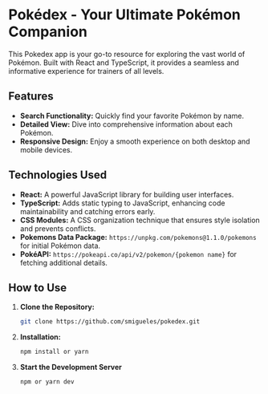 # Pokédex - Your Ultimate Pokémon Companion

This Pokedex app is your go-to resource for exploring the vast world of Pokémon. Built with React and TypeScript, it provides a seamless and informative experience for trainers of all levels.

## Features

- **Search Functionality:** Quickly find your favorite Pokémon by name.
- **Detailed View:** Dive into comprehensive information about each Pokémon.
- **Responsive Design:** Enjoy a smooth experience on both desktop and mobile devices.

## Technologies Used

- **React:** A powerful JavaScript library for building user interfaces.
- **TypeScript:** Adds static typing to JavaScript, enhancing code maintainability and catching errors early.
- **CSS Modules:** A CSS organization technique that ensures style isolation and prevents conflicts.
- **Pokemons Data Package:** `https://unpkg.com/pokemons@1.1.0/pokemons` for initial Pokémon data.
- **PokéAPI:** `https://pokeapi.co/api/v2/pokemon/{pokemon name}` for fetching additional details.

## How to Use

1. **Clone the Repository:**

   ```bash
   git clone https://github.com/smigueles/pokedex.git
   ```

2. **Installation:**

   ```bash
   npm install or yarn
   ```

3. **Start the Development Server**

   ```bash
   npm or yarn dev
   ```
